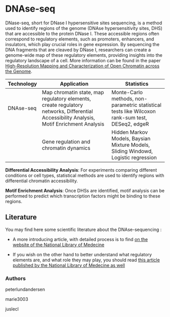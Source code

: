 # DNAse-seq
DNase-seq, short for DNase I hypersensitive sites sequencing, is a method used to identify regions of the genome (DNAse hypersensitivity sites, DHS) that are accessible to the protein DNase I. These accessible regions often correspond to regulatory elements, such as promoters, enhancers, and insulators, which play crucial roles in gene expression. By sequencing the DNA fragments that are cleaved by DNase I, researchers can create a genome-wide map of these regulatory elements, providing insights into the regulatory landscape of a cell. More information can be found in the paper [High-Resolution Mapping and Characterization of Open Chromatin across the Genome](https://www.ncbi.nlm.nih.gov/pmc/articles/PMC2669738/).

| Technology | Application | Statistics |
| ---------- | ----------- | ---------- |
| DNAse-seq | Map chromatin state, map regulatory elements, create regulatory networks, Differential Accessibility Analysis, Motif Enrichment Analysis | Monte-Carlo methods, non-parametric statistical tests like Wilcoxon rank-sum test, DESeq2, edgeR|
| | Gene regulation and chromatin dynamics | Hidden Markov Models, Baysian Mixture Models, Sliding Windowd, Logistic regression|

**Differential Accessibility Analysis**: For experiments comparing different conditions or cell types, statistical methods are used to identify regions with differential chromatin accessibility.

**Motif Enrichment Analysis**: Once DHSs are identified, motif analysis can be performed to predict which transcription factors might be binding to these regions.

## Literature
You may find here some scientific literature about the DNAse-sequencing :

- A more introducing article, with detailed process is to find [on the website of the National Library of Medecine](https://www.ncbi.nlm.nih.gov/pmc/articles/PMC3627383/)

- If you wish on the other hand to better understand what regulatory elements are, and what role they may play, you should read [this article published by the National Library of Medecine as well](https://pubmed.ncbi.nlm.nih.gov/26499213/#:~:text=Precisely%20identifying%20regulatory%20elements%20is,and%20the%20interactions%20between%20them)




### Authors

peterlundandersen

marie3003

juslecl

